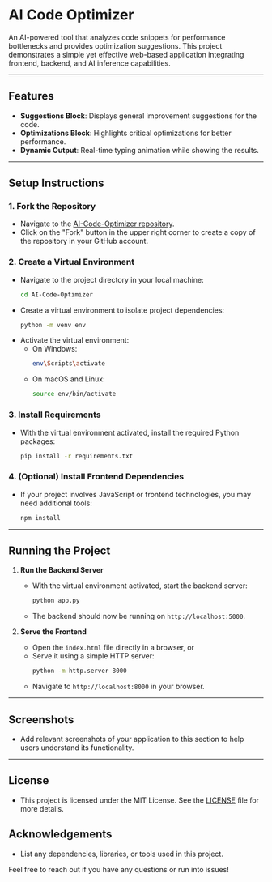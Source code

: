 # AI Code Optimizer

An AI-powered tool that analyzes code snippets for performance bottlenecks and provides optimization suggestions. This project demonstrates a simple yet effective web-based application integrating frontend, backend, and AI inference capabilities.

---

## Features
- **Suggestions Block**: Displays general improvement suggestions for the code.
- **Optimizations Block**: Highlights critical optimizations for better performance.
- **Dynamic Output**: Real-time typing animation while showing the results.

---

## Setup Instructions

### 1. Fork the Repository
   - Navigate to the [AI-Code-Optimizer repository](https://github.com/your-username/AI-Code-Optimizer).
   - Click on the "Fork" button in the upper right corner to create a copy of the repository in your GitHub account.

### 2. Create a Virtual Environment
   - Navigate to the project directory in your local machine:
     ```bash
     cd AI-Code-Optimizer
     ```
   - Create a virtual environment to isolate project dependencies:
     ```bash
     python -m venv env
     ```
   - Activate the virtual environment:
     - On Windows:
       ```bash
       env\Scripts\activate
       ```
     - On macOS and Linux:
       ```bash
       source env/bin/activate
       ```

### 3. Install Requirements
   - With the virtual environment activated, install the required Python packages:
     ```bash
     pip install -r requirements.txt
     ```

### 4. (Optional) Install Frontend Dependencies
   - If your project involves JavaScript or frontend technologies, you may need additional tools:
     ```bash
     npm install
     ```

---

## Running the Project
1. **Run the Backend Server**
   - With the virtual environment activated, start the backend server:
     ```bash
     python app.py
     ```
   - The backend should now be running on `http://localhost:5000`.

2. **Serve the Frontend**
   - Open the `index.html` file directly in a browser, or
   - Serve it using a simple HTTP server:
     ```bash
     python -m http.server 8000
     ```
   - Navigate to `http://localhost:8000` in your browser.

---

## Screenshots
- Add relevant screenshots of your application to this section to help users understand its functionality.

---

## License
- This project is licensed under the MIT License. See the [LICENSE](LICENSE) file for more details.

## Acknowledgements
- List any dependencies, libraries, or tools used in this project.

Feel free to reach out if you have any questions or run into issues!
